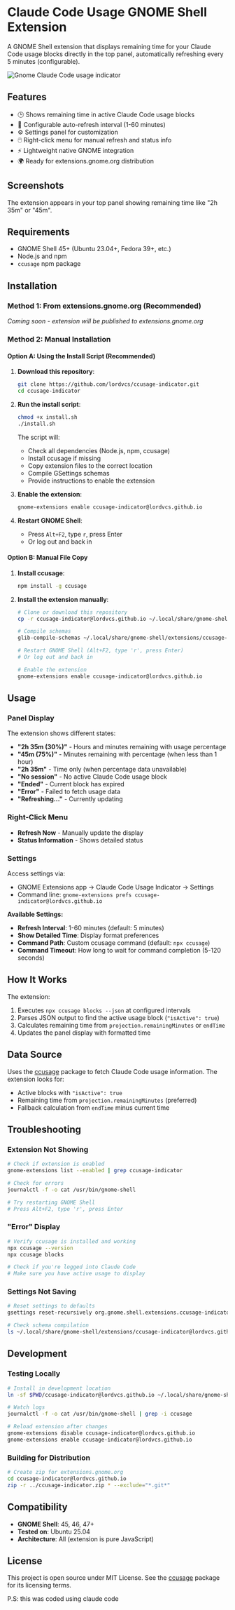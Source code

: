 # Claude Code Usage GNOME Shell Extension

A GNOME Shell extension that displays remaining time for your Claude Code usage blocks directly in the top panel, automatically refreshing every 5 minutes (configurable).

![Gnome Claude Code usage indicator](/screenshot.png?raw=true "Gnome Claude Code usage indicator")

## Features

- 🕒 Shows remaining time in active Claude Code usage blocks
- 🔄 Configurable auto-refresh interval (1-60 minutes)
- ⚙️ Settings panel for customization
- 🖱️ Right-click menu for manual refresh and status info
- ⚡ Lightweight native GNOME integration
- 🌍 Ready for extensions.gnome.org distribution

## Screenshots

The extension appears in your top panel showing remaining time like "2h 35m" or "45m".

## Requirements

- GNOME Shell 45+ (Ubuntu 23.04+, Fedora 39+, etc.)
- Node.js and npm
- `ccusage` npm package

## Installation

### Method 1: From extensions.gnome.org (Recommended)

_Coming soon - extension will be published to extensions.gnome.org_

### Method 2: Manual Installation

#### Option A: Using the Install Script (Recommended)

1. **Download this repository**:

   ```bash
   git clone https://github.com/lordvcs/ccusage-indicator.git
   cd ccusage-indicator
   ```

2. **Run the install script**:

   ```bash
   chmod +x install.sh
   ./install.sh
   ```

   The script will:

   - Check all dependencies (Node.js, npm, ccusage)
   - Install ccusage if missing
   - Copy extension files to the correct location
   - Compile GSettings schemas
   - Provide instructions to enable the extension

3. **Enable the extension**:

   ```bash
   gnome-extensions enable ccusage-indicator@lordvcs.github.io
   ```

4. **Restart GNOME Shell**:
   - Press `Alt+F2`, type `r`, press Enter
   - Or log out and back in

#### Option B: Manual File Copy

1. **Install ccusage**:

   ```bash
   npm install -g ccusage
   ```

2. **Install the extension manually**:

   ```bash
   # Clone or download this repository
   cp -r ccusage-indicator@lordvcs.github.io ~/.local/share/gnome-shell/extensions/

   # Compile schemas
   glib-compile-schemas ~/.local/share/gnome-shell/extensions/ccusage-indicator@lordvcs.github.io/schemas/

   # Restart GNOME Shell (Alt+F2, type 'r', press Enter)
   # Or log out and back in

   # Enable the extension
   gnome-extensions enable ccusage-indicator@lordvcs.github.io
   ```

## Usage

### Panel Display

The extension shows different states:

- **"2h 35m (30%)"** - Hours and minutes remaining with usage percentage
- **"45m (75%)"** - Minutes remaining with percentage (when less than 1 hour)
- **"2h 35m"** - Time only (when percentage data unavailable)
- **"No session"** - No active Claude Code usage block
- **"Ended"** - Current block has expired
- **"Error"** - Failed to fetch usage data
- **"Refreshing..."** - Currently updating

### Right-Click Menu

- **Refresh Now** - Manually update the display
- **Status Information** - Shows detailed status

### Settings

Access settings via:

- GNOME Extensions app → Claude Code Usage Indicator → Settings
- Command line: `gnome-extensions prefs ccusage-indicator@lordvcs.github.io`

**Available Settings:**

- **Refresh Interval**: 1-60 minutes (default: 5 minutes)
- **Show Detailed Time**: Display format preferences
- **Command Path**: Custom ccusage command (default: `npx ccusage`)
- **Command Timeout**: How long to wait for command completion (5-120 seconds)

## How It Works

The extension:

1. Executes `npx ccusage blocks --json` at configured intervals
2. Parses JSON output to find the active usage block (`"isActive": true`)
3. Calculates remaining time from `projection.remainingMinutes` or `endTime`
4. Updates the panel display with formatted time

## Data Source

Uses the [ccusage](https://github.com/ryoppippi/ccusage) package to fetch Claude Code usage information. The extension looks for:

- Active blocks with `"isActive": true`
- Remaining time from `projection.remainingMinutes` (preferred)
- Fallback calculation from `endTime` minus current time

## Troubleshooting

### Extension Not Showing

```bash
# Check if extension is enabled
gnome-extensions list --enabled | grep ccusage-indicator

# Check for errors
journalctl -f -o cat /usr/bin/gnome-shell

# Try restarting GNOME Shell
# Press Alt+F2, type 'r', press Enter
```

### "Error" Display

```bash
# Verify ccusage is installed and working
npx ccusage --version
npx ccusage blocks

# Check if you're logged into Claude Code
# Make sure you have active usage to display
```

### Settings Not Saving

```bash
# Reset settings to defaults
gsettings reset-recursively org.gnome.shell.extensions.ccusage-indicator

# Check schema compilation
ls ~/.local/share/gnome-shell/extensions/ccusage-indicator@lordvcs.github.io/schemas/
```

## Development

### Testing Locally

```bash
# Install in development location
ln -sf $PWD/ccusage-indicator@lordvcs.github.io ~/.local/share/gnome-shell/extensions/

# Watch logs
journalctl -f -o cat /usr/bin/gnome-shell | grep -i ccusage

# Reload extension after changes
gnome-extensions disable ccusage-indicator@lordvcs.github.io
gnome-extensions enable ccusage-indicator@lordvcs.github.io
```

### Building for Distribution

```bash
# Create zip for extensions.gnome.org
cd ccusage-indicator@lordvcs.github.io
zip -r ../ccusage-indicator.zip * --exclude="*.git*"
```

## Compatibility

- **GNOME Shell**: 45, 46, 47+
- **Tested on**: Ubuntu 25.04
- **Architecture**: All (extension is pure JavaScript)

## License

This project is open source under MIT License. See the [ccusage](https://github.com/ryoppippi/ccusage) package for its licensing terms.

P.S: this was coded using claude code
